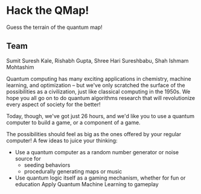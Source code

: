 # Hack the QMap!
Guess the terrain of the quantum map!

## Team

Sumit Suresh Kale, Rishabh Gupta, Shree Hari Sureshbabu, Shah Ishmam Mohtashim






Quantum computing has many exciting applications in chemistry, machine learning, and optimization – but we've only scratched the surface of the possibilities as a civilization, just like classical computing in the 1950s. We hope you all go on to do quantum algorithms research that will revolutionize every aspect of society for the better!

Today, though, we've got just 26 hours, and we'd like you to use a quantum computer to build a game, or a component of a game.

The possibilities should feel as big as the ones offered by your regular computer! A few ideas to juice your thinking:
* Use a quantum computer as a random number generator or noise source for
  - seeding behaviors
  - procedurally generating maps or music
* Use quantum logic itself as a gaming mechanism, whether for fun or education
Apply Quantum Machine Learning to gameplay




